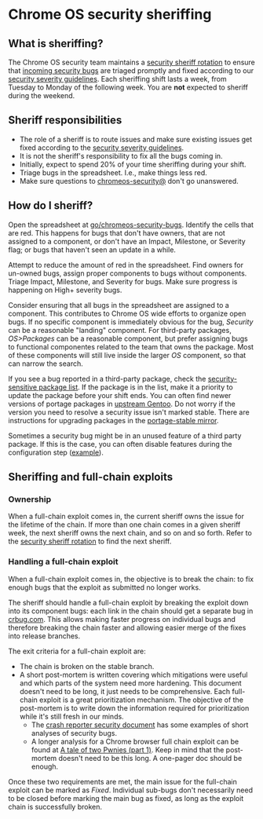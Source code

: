 # Chrome OS security sheriffing

## What is sheriffing?

The Chrome OS security team maintains a [security sheriff rotation] to ensure
that [incoming security bugs] are triaged promptly and fixed according to our
[security severity guidelines]. Each sheriffing shift lasts a week, from
Tuesday to Monday of the following week. You are **not** expected to sheriff
during the weekend.

## Sheriff responsibilities

*   The role of a sheriff is to route issues and make sure existing issues get
    fixed according to the [security severity guidelines].
*   It is not the sheriff's responsibility to fix all the bugs coming in.
*   Initially, expect to spend 20% of your time sheriffing during your shift.
*   Triage bugs in the spreadsheet. I.e., make things less red.
*   Make sure questions to [chromeos-security@] don't go unanswered.

## How do I sheriff?

Open the spreadsheet at
[go/chromeos-security-bugs](https://goto.google.com/chromeos-security-bugs).
Identify the cells that are red. This happens for bugs that don't have owners,
that are not assigned to a component, or don't have an Impact, Milestone, or
Severity flag; or bugs that haven't seen an update in a while.

Attempt to reduce the amount of red in the spreadsheet. Find owners for
un-owned bugs, assign proper components to bugs without components. Triage
Impact, Milestone, and Severity for bugs. Make sure progress is happening on
High+ severity bugs.

Consider ensuring that all bugs in the spreadsheet are assigned to a component.
This contributes to Chrome OS wide efforts to organize open bugs. If no specific
component is immediately obvious for the bug, *Security* can be a reasonable
"landing" component. For third-party packages, *OS>Packages* can be a reasonable
component, but prefer assigning bugs to functional componentes related to the
team that owns the package. Most of these components will still live inside the
larger *OS* component, so that can narrow the search.

If you see a bug reported in a third-party package, check the
[security-sensitive package list]. If the package is in the list, make it a
priority to update the package before your shift ends. You can often find newer
versions of portage packages in
[upstream Gentoo](https://packages.gentoo.org/categories). Do not worry if
the version you need to resolve a security issue isn't marked stable. There are
instructions for upgrading packages in the
[portage-stable mirror](../portage/package_upgrade_process.md).

Sometimes a security bug might be in an unused feature of a third party package.
If this is the case, you can often disable features during the configuration
step
([example](https://crrev.com/c/1641862/1/chromeos/config/env/net-misc/curl)).

## Sheriffing and full-chain exploits

### Ownership

When a full-chain exploit comes in, the current sheriff owns the issue for the
lifetime of the chain. If more than one chain comes in a given sheriff week,
the next sheriff owns the next chain, and so on and so forth. Refer to the
[security sheriff rotation] to find the next sheriff.

### Handling a full-chain exploit

When a full-chain exploit comes in, the objective is to break the chain: to fix
enough bugs that the exploit as submitted no longer works.

The sheriff should handle a full-chain exploit by breaking the exploit down into
its component bugs: each link in the chain should get a separate bug in
[crbug.com](https://crbug.com). This allows making faster progress on individual
bugs and therefore breaking the chain faster and allowing easier merge of the
fixes into release branches.

The exit criteria for a full-chain exploit are:

*   The chain is broken on the stable branch.
*   A short post-mortem is written covering which mitigations were useful and
    which parts of the system need more hardening. This document doesn't need to
    be long, it just needs to be comprehensive. Each full-chain exploit is a
    great prioritization mechanism. The objective of the post-mortem is to write
    down the information required for prioritization while it's still fresh in
    our minds.
    *   The [crash reporter security document] has some examples of short
        analyses of security bugs.
    *   A longer analysis for a Chrome browser full chain exploit can be found
        at [A tale of two Pwnies (part 1)]. Keep in mind that the post-mortem
        doesn't need to be this long. A one-pager doc should be enough.

Once these two requirements are met, the main issue for the full-chain exploit
can be marked as *Fixed*. Individual sub-bugs don't necessarily need to be
closed before marking the main bug as fixed, as long as the exploit chain is
successfully broken.

[security sheriff rotation]: https://goto.google.com/chromeos-security-sheriffs
[incoming security bugs]: https://goto.google.com/chromeos-security-bugs
[security severity guidelines]: https://chromium.googlesource.com/chromiumos/docs/+/master/security_severity_guidelines.md
[security-sensitive package list]: https://chromium.googlesource.com/chromiumos/docs/+/master/security/sensitive_chromeos_packages.md
[chromeos-security@]: https://groups.google.com/a/google.com/forum/#!forum/chromeos-security
[crash reporter security document]: https://chromium.googlesource.com/chromiumos/platform2/+/HEAD/crash-reporter/docs/security.md
[A tale of two Pwnies (part 1)]: https://blog.chromium.org/2012/05/tale-of-two-pwnies-part-1.html
